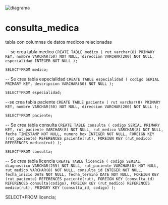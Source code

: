 ![diagrama](https://github.com/pedro-donoso/consulta_medica/assets/68760595/d3b116f6-83db-406d-a04c-03fc451a2ffa)

# consulta_medica

tabla con columnas de datos medicos relacionadas

-- se crea tabla medico
``CREATE TABLE medico (
  rut varchar(8) PRIMARY KEY,
  nombre VARCHAR(50) NOT NULL,
  direccion VARCHAR(200) NOT NULL,
  especialidad INTEGER NOT NULL
);``

``SELECT*FROM medico;``

-- Se crea tabla especialidad
``CREATE TABLE especialidad (
  codigo SERIAL PRIMARY KEY,
  descripcion VARCHAR(50) NOT NULL
);``

``SELECT*FROM especialidad;``

--se crea tabla paciente
``CREATE TABLE paciente (
  rut varchar(8) PRIMARY KEY,
  nombre VARCHAR(50) NOT NULL,
  direccion VARCHAR(200) NOT NULL
);``

``SELECT*FROM paciente;``

-- Se crea tabla consulta
``CREATE TABLE consulta (
  codigo SERIAL PRIMARY KEY,
  rut_paciente VARCHAR(8) NOT NULL,
  rut_medico VARCHAR(8) NOT NULL,
  fecha TIMESTAMP NOT NULL,
  numero_box INTEGER NOT NULL,
  FOREIGN KEY (rut_paciente) REFERENCES paciente(rut),
  FOREIGN KEY (rut_medico) REFERENCES medico(rut)
);``

``SELECT*FROM consulta;``

-- Se crea tabla licencia
``CREATE TABLE licencia (
  codigo SERIAL,
  diagnostico VARCHAR(255) NOT NULL,
  rut_paciente VARCHAR(8) NOT NULL,
  rut_medico VARCHAR(8) NOT NULL,
  consulta_id INTEGER NOT NULL,
  fecha_inicio DATE NOT NULL,
  fecha_termino DATE NOT NULL,
  FOREIGN KEY (rut_paciente) REFERENCES paciente(rut),
  FOREIGN KEY (consulta_id) REFERENCES consulta(codigo),
  FOREIGN KEY (rut_medico) REFERENCES medico(rut),
  PRIMARY KEY (consulta_id, codigo)
);``

SELECT*FROM licencia;
